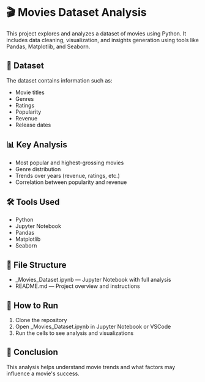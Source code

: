 # 🎬 Movies Dataset Analysis

This project explores and analyzes a dataset of movies using Python. It includes data cleaning, visualization, and insights generation using tools like Pandas, Matplotlib, and Seaborn.

## 📂 Dataset
The dataset contains information such as:
- Movie titles
- Genres
- Ratings
- Popularity
- Revenue
- Release dates

## 📊 Key Analysis
- Most popular and highest-grossing movies
- Genre distribution
- Trends over years (revenue, ratings, etc.)
- Correlation between popularity and revenue

## 🛠 Tools Used
- Python
- Jupyter Notebook
- Pandas
- Matplotlib
- Seaborn

## 📁 File Structure
- _Movies_Dataset.ipynb — Jupyter Notebook with full analysis
- README.md — Project overview and instructions

## 🚀 How to Run
1. Clone the repository
2. Open _Movies_Dataset.ipynb in Jupyter Notebook or VSCode
3. Run the cells to see analysis and visualizations

## 📌 Conclusion
This analysis helps understand movie trends and what factors may influence a movie's success.
